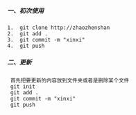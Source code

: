 ##### 一、初次使用

```
1.  git clone http://zhaozhenshan
2.  git add .
3.  git commit -m "xinxi"
4.  git push
```

##### 二、更新

```
 首先把要更新的内容放到文件夹或者是删除某个文件
 git init
 git add .
 git commit -m "xinxi"
 git push
```

